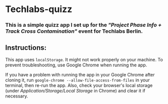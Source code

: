 # Techlabs-quizz
### This is a simple quizz app I set up for the *"Project Phase Info + Track Cross Contamination"* event for Techlabs Berlin.


## Instructions:
This app uses `localStorage`. It might not work properly on your machine. To prevent troubleshooting, use Google Chrome when running the app.

If you have a problem with running the app in your Google Chrome after cloning it, run `google-chrome --allow-file-access-from-files` in your terminal, then re-run the app. Also, check your browser's local storage (under *Application/Storage/Local Storage* in Chrome) and clear it if necessary.
